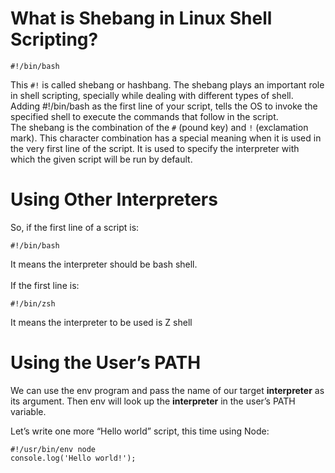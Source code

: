 # What is Shebang in Linux Shell Scripting?

```
#!/bin/bash
```
This `#!` is called shebang or hashbang. The shebang plays an important role in shell scripting, specially while dealing with different types of shell.<br>
Adding #!/bin/bash as the first line of your script, tells the OS to invoke the specified shell to execute the commands that follow in the script.<br>
The shebang is the combination of the `#` (pound key) and `!` (exclamation mark). This character combination has a special meaning when it is used in the very first line of the script. It is used to specify the interpreter with which the given script will be run by default.<br>
#  Using Other Interpreters
So, if the first line of a script is:

```
#!/bin/bash
```
It means the interpreter should be bash shell. <br><br>
If the first line is:
```
#!/bin/zsh
```
It means the interpreter to be used is Z shell

#  Using the User’s PATH
We can use the env program and pass the name of our target **interpreter** as its argument. Then env will look up the **interpreter** in the user’s PATH variable.

Let’s write one more “Hello world” script, this time using Node:
```
#!/usr/bin/env node
console.log('Hello world!');
```